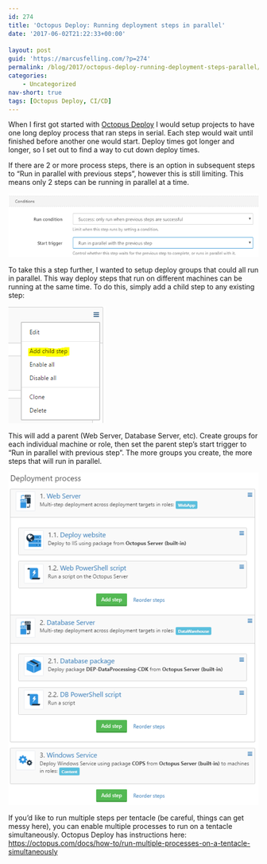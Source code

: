 ```yaml
---
id: 274
title: 'Octopus Deploy: Running deployment steps in parallel'
date: '2017-06-02T21:22:33+00:00'

layout: post
guid: 'https://marcusfelling.com/?p=274'
permalink: /blog/2017/octopus-deploy-running-deployment-steps-parallel/
categories:
    - Uncategorized
nav-short: true
tags: [Octopus Deploy, CI/CD]
---
```


When I first got started with [Octopus Deploy](https://octopus.com/) I would setup projects to have one long deploy process that ran steps in serial. Each step would wait until finished before another one would start. Deploy times got longer and longer, so I set out to find a way to cut down deploy times.

If there are 2 or more process steps, there is an option in subsequent steps to “Run in parallel with previous steps”, however this is still limiting. This means only 2 steps can be running in parallel at a time.

![](/content/uploads/2017/06/deploystepruninparrallel.png)

To take this a step further, I wanted to setup deploy groups that could all run in parallel. This way deploy steps that run on different machines can be running at the same time. To do this, simply add a child step to any existing step:

![](/content/uploads/2017/06/addChildStep.png)

This will add a parent (Web Server, Database Server, etc). Create groups for each individual machine or role, then set the parent step’s start trigger to “Run in parallel with previous step”. The more groups you create, the more steps that will run in parallel.

![](/content/uploads/2017/06/parallelDeployGroupProcessResult.png)

If you’d like to run multiple steps per tentacle (be careful, things can get messy here), you can enable multiple processes to run on a tentacle simultaneously. Octopus Deploy has instructions here: <https://octopus.com/docs/how-to/run-multiple-processes-on-a-tentacle-simultaneously>
